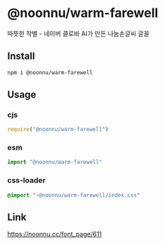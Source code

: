 # @noonnu/warm-farewell
따뜻한 작별 - 네이버 클로바 AI가 만든 나눔손글씨 글꼴

## Install
```sh
npm i @noonnu/warm-farewell
```
## Usage
### cjs
```js
require("@noonnu/warm-farewell")
```
### esm
```js
import "@noonnu/warm-farewell"
```
### css-loader
```css
@import "~@noonnu/warm-farewell/index.css"
```

## Link
https://noonnu.cc/font_page/611